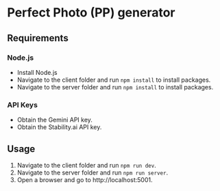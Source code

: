 # Perfect Photo (PP) generator

## Requirements

### Node.js

- Install Node.js
- Navigate to the client folder and run `npm install` to install packages.
- Navigate to the server folder and run `npm install` to install packages.

### API Keys

- Obtain the Gemini API key.
- Obtain the Stability.ai API key.

## Usage

1. Navigate to the client folder and run `npm run dev`.
2. Navigate to the server folder and run `npm run server`.
3. Open a browser and go to http://localhost:5001.

